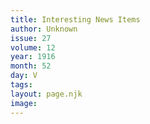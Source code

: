 ```yaml
---
title: Interesting News Items
author: Unknown
issue: 27
volume: 12
year: 1916
month: 52
day: V
tags:
layout: page.njk
image:
---
```



